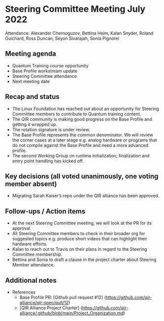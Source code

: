 # Steering Committee Meeting July 2022

Attendance: Alexander Chernoguzov, Bettina Heim, Kalan Snyder, Roland Guichard,
Ross Duncan, Seyon Sivarajah, Sonia Pignorel

## Meeting agenda

- Quantum Training course opportunity
- Base Profile workstream update
- Steering Committee attendance
- Next meeting date

## Recap and status

- The Linux Foundation has reached out about an opportunity for Steering
Committee members to contribute to Quantum training content.
- The QIR community is making good progress on the Base Profile and getting
it wrapped up.
- The rotation signature is under review.
- The Base Profile represents the common denominator. We will review the
corner cases at a later stage e.g. analog hardware or programs that do not
compile against the Base Profile and need a more advanced profile.
- The second Working Group on runtime initialization, finalization and entry
point handling has kicked off.

## Key decisions (all voted unanimously, one voting member absent)

- Migrating Sarah Kaiser’s repo under the QIR alliance has been approved.

## Follow-ups / Action items

- At the next Steering Committee meeting, we will look at the PR for its
approval.
- All Steering Committee members to check in their broader org for suggested
topics e.g. produce short videos that can highlight their hardware efforts.
- Kalan to reach out to Travis on their plans in regard to the Steering
Committee membership.
- Bettina and Sonia to draft a clause in the project charter about Steering
Member attendance.

## Additional notes

- References
  - Base Profile PR: [Github pull request #12]
(<https://github.com/qir-alliance/qir-spec/pull/12>)
  - [QIR Alliance Project Charter]
(<https://github.com/qir-alliance/.github/blob/main/Project_Organization.md>)
